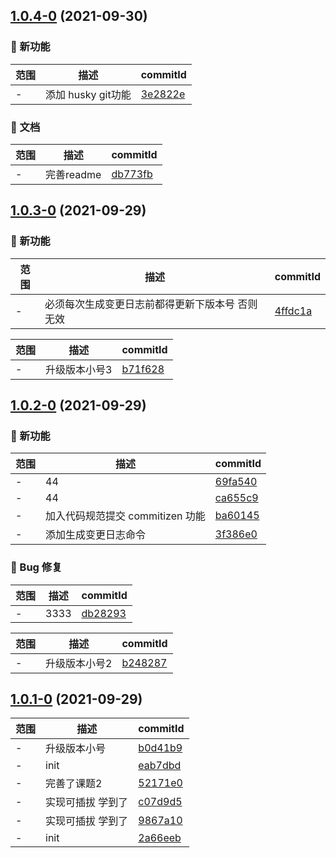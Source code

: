 ## [1.0.4-0](https://github.com/jinyan99/webpack-practice1/compare/v1.0.3-0...v1.0.4-0) (2021-09-30)

### 🌟 新功能
范围|描述|commitId
--|--|--
 - | 添加 husky git功能 | [3e2822e](https://github.com/jinyan99/webpack-practice1/commit/3e2822e)


### 📝 文档
范围|描述|commitId
--|--|--
 - | 完善readme | [db773fb](https://github.com/jinyan99/webpack-practice1/commit/db773fb)

## [1.0.3-0](https://github.com/jinyan99/webpack-practice1/compare/v1.0.2-0...v1.0.3-0) (2021-09-29)

### 🌟 新功能
范围|描述|commitId
--|--|--
 - | 必须每次生成变更日志前都得更新下版本号 否则无效 | [4ffdc1a](https://github.com/jinyan99/webpack-practice1/commit/4ffdc1a)


范围|描述|commitId
--|--|--
 - | 升级版本小号3 | [b71f628](https://github.com/jinyan99/webpack-practice1/commit/b71f628)

## [1.0.2-0](https://github.com/jinyan99/webpack-practice1/compare/v1.0.1-0...v1.0.2-0) (2021-09-29)

### 🌟 新功能
范围|描述|commitId
--|--|--
 - | 44 | [69fa540](https://github.com/jinyan99/webpack-practice1/commit/69fa540)
 - | 44 | [ca655c9](https://github.com/jinyan99/webpack-practice1/commit/ca655c9)
 - | 加入代码规范提交 commitizen 功能 | [ba60145](https://github.com/jinyan99/webpack-practice1/commit/ba60145)
 - | 添加生成变更日志命令 | [3f386e0](https://github.com/jinyan99/webpack-practice1/commit/3f386e0)


### 🐛 Bug 修复
范围|描述|commitId
--|--|--
 - | 3333 | [db28293](https://github.com/jinyan99/webpack-practice1/commit/db28293)


范围|描述|commitId
--|--|--
 - | 升级版本小号2 | [b248287](https://github.com/jinyan99/webpack-practice1/commit/b248287)

## [1.0.1-0](https://github.com/jinyan99/webpack-practice1/compare/2a66eeb...v1.0.1-0) (2021-09-29)

范围|描述|commitId
--|--|--
 - | 升级版本小号 | [b0d41b9](https://github.com/jinyan99/webpack-practice1/commit/b0d41b9)
 - | init | [eab7dbd](https://github.com/jinyan99/webpack-practice1/commit/eab7dbd)
 - | 完善了课题2 | [52171e0](https://github.com/jinyan99/webpack-practice1/commit/52171e0)
 - | 实现可插拔 学到了 | [c07d9d5](https://github.com/jinyan99/webpack-practice1/commit/c07d9d5)
 - | 实现可插拔 学到了 | [9867a10](https://github.com/jinyan99/webpack-practice1/commit/9867a10)
 - | init | [2a66eeb](https://github.com/jinyan99/webpack-practice1/commit/2a66eeb)


